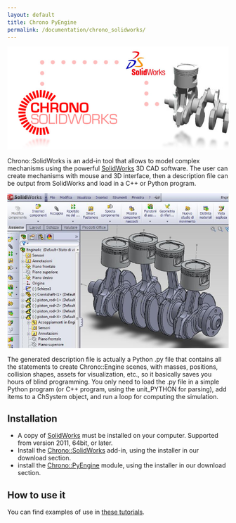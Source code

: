 ```yaml
---
layout: default
title: Chrono PyEngine
permalink: /documentation/chrono_solidworks/
---
```


<div class="text-center">
<img src="/images/Carousel_chronosolidworks.jpg" alt="Chrono Solidworks">
</div>

Chrono::SolidWorks is an add-in tool that allows to model complex
mechanisms using the powerful [SolidWorks](http://www.solidworks.com) 3D
CAD software. The user can create mechanisms with mouse and 3D
interface, then a description file can be output from SolidWorks and
load in a C++ or Python program.

<div class="text-center">
<img src="/images/SWaddin.jpg" alt="Solidworks Add in">
</div>

The generated description file is actually a Python .py file that
contains all the statements to create Chrono::Engine scenes, with
masses, positions, collision shapes, assets for visualization, etc., so
it basically saves you hours of blind programming. You only need to load
the .py file in a simple Python program (or C++ program, using the
unit\_PYTHON for parsing), add items to a ChSystem object, and run a
loop for computing the simulation.

Installation
------------

-   A copy of [SolidWorks](http://www.solidworks.com) must be installed
    on your computer. Supported from version 2011, 64bit, or later.
-   Install the
    [Chrono::SolidWorks](/download/#chronosolidworks) add-in,
    using the installer in our download section.
-   install the [Chrono::PyEngine](/download/#chronopyengine)
    module, using the installer in our download section.

How to use it
-------------

You can find examples of use in [these
tutorials](Tutorials#Chrono::SolidWorks "wikilink").

